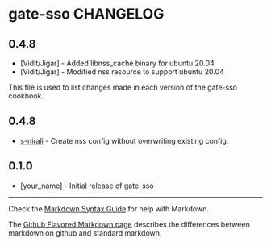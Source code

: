 # gate-sso CHANGELOG

## 0.4.8
- [Vidit/Jigar] - Added libnss_cache binary for ubuntu 20.04
- [Vidit/Jigar] - Modified nss resource to support ubuntu 20.04

This file is used to list changes made in each version of the gate-sso cookbook.

## 0.4.8
- [s-nirali](https://github.com/s-nirali) - Create nss config without overwriting existing config.

## 0.1.0
- [your_name] - Initial release of gate-sso

- - -
Check the [Markdown Syntax Guide](http://daringfireball.net/projects/markdown/syntax) for help with Markdown.

The [Github Flavored Markdown page](http://github.github.com/github-flavored-markdown/) describes the differences between markdown on github and standard markdown.
